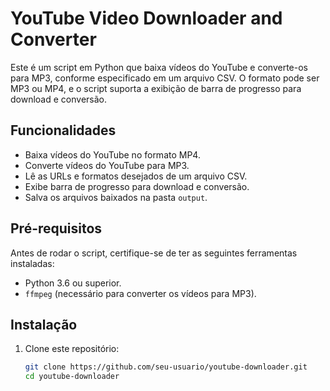 # YouTube Video Downloader and Converter

Este é um script em Python que baixa vídeos do YouTube e converte-os para MP3, conforme especificado em um arquivo CSV. O formato pode ser MP3 ou MP4, e o script suporta a exibição de barra de progresso para download e conversão.

## Funcionalidades

- Baixa vídeos do YouTube no formato MP4.
- Converte vídeos do YouTube para MP3.
- Lê as URLs e formatos desejados de um arquivo CSV.
- Exibe barra de progresso para download e conversão.
- Salva os arquivos baixados na pasta `output`.

## Pré-requisitos

Antes de rodar o script, certifique-se de ter as seguintes ferramentas instaladas:

- Python 3.6 ou superior.
- `ffmpeg` (necessário para converter os vídeos para MP3).

## Instalação

1. Clone este repositório:

   ```bash
   git clone https://github.com/seu-usuario/youtube-downloader.git
   cd youtube-downloader